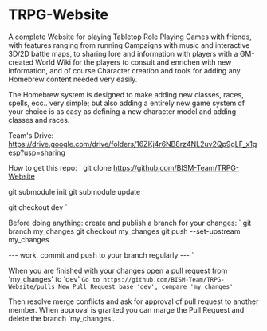# TRPG-Website

A complete Website for playing Tabletop Role Playing Games with friends, with features ranging from running Campaigns with music and interactive 3D/2D battle maps, to sharing lore and information with players with a GM-created World Wiki for the players to consult and enrichen with new information, and of course Character creation and tools for adding any Homebrew content needed very easily. 

The Homebrew system is designed to make adding new classes, races, spells, ecc.. very simple; but also adding a entirely new game system of your choice is as easy as defining a new character model and adding classes and races.

Team's Drive: https://drive.google.com/drive/folders/16ZKj4r6NB8rz4NL2uv2Qp9gLF_x1gesp?usp=sharing

How to get this repo:
`
git clone https://github.com/BISM-Team/TRPG-Website

git submodule init
git submodule update

git checkout dev
`

Before doing anything: create and publish a branch for your changes:
`
git branch my_changes
git checkout my_changes
git push --set-upstream my_changes

--- work, commit and push to your branch regularly ---
`

When you are finished with your changes open a pull request from 'my_changes' to 'dev'
`
Go to https://github.com/BISM-Team/TRPG-Website/pulls
New Pull Request
base 'dev', compare 'my_changes'
`

Then resolve merge conflicts and ask for approval of pull request to another member.
When approval is granted you can marge the Pull Request and delete the branch 'my_changes'.
